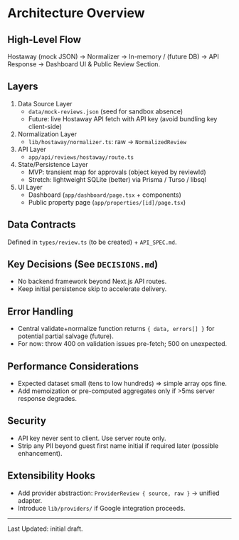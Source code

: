 # Architecture Overview

## High-Level Flow
Hostaway (mock JSON) -> Normalizer -> In-memory / (future DB) -> API Response -> Dashboard UI & Public Review Section.

## Layers
1. Data Source Layer
   - `data/mock-reviews.json` (seed for sandbox absence)
   - Future: live Hostaway API fetch with API key (avoid bundling key client-side)
2. Normalization Layer
   - `lib/hostaway/normalizer.ts`: raw -> `NormalizedReview`
3. API Layer
   - `app/api/reviews/hostaway/route.ts`
4. State/Persistence Layer
   - MVP: transient map for approvals (object keyed by reviewId)
   - Stretch: lightweight SQLite (better) via Prisma / Turso / libsql
5. UI Layer
   - Dashboard (`app/dashboard/page.tsx` + components)
   - Public property page (`app/properties/[id]/page.tsx`)

## Data Contracts
Defined in `types/review.ts` (to be created) + `API_SPEC.md`.

## Key Decisions (See `DECISIONS.md`)
- No backend framework beyond Next.js API routes.
- Keep initial persistence skip to accelerate delivery.

## Error Handling
- Central validate+normalize function returns `{ data, errors[] }` for potential partial salvage (future).
- For now: throw 400 on validation issues pre-fetch; 500 on unexpected.

## Performance Considerations
- Expected dataset small (tens to low hundreds) => simple array ops fine.
- Add memoization or pre-computed aggregates only if >5ms server response degrades.

## Security
- API key never sent to client. Use server route only.
- Strip any PII beyond guest first name initial if required later (possible enhancement).

## Extensibility Hooks
- Add provider abstraction: `ProviderReview { source, raw }` -> unified adapter.
- Introduce `lib/providers/` if Google integration proceeds.

---
Last Updated: initial draft.
